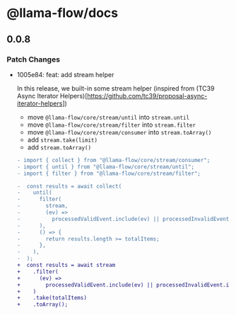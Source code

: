 # @llama-flow/docs

## 0.0.8

### Patch Changes

- 1005e84: feat: add stream helper

  In this release, we built-in some stream helper (inspired from (TC39 Async Iterator Helpers)[https://github.com/tc39/proposal-async-iterator-helpers])

  - move `@llama-flow/core/stream/until` into `stream.until`
  - move `@llama-flow/core/stream/filter` into `stream.filter`
  - move `@llama-flow/core/stream/consumer` into `stream.toArray()`
  - add `stream.take(limit)`
  - add `stream.toArray()`

  ```diff
  - import { collect } from "@llama-flow/core/stream/consumer";
  - import { until } from "@llama-flow/core/stream/until";
  - import { filter } from "@llama-flow/core/stream/filter";

  -  const results = await collect(
  -    until(
  -      filter(
  -        stream,
  -        (ev) =>
  -          processedValidEvent.include(ev) || processedInvalidEvent.include(ev),
  -      ),
  -      () => {
  -        return results.length >= totalItems;
  -      },
  -    ),
  -  );
  +  const results = await stream
  +    .filter(
  +      (ev) =>
  +        processedValidEvent.include(ev) || processedInvalidEvent.include(ev),
  +    )
  +    .take(totalItems)
  +    .toArray();
  ```
